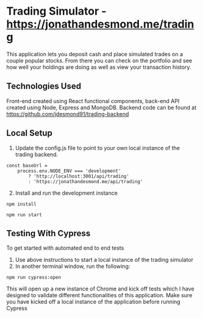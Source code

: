 # Trading Simulator - https://jonathandesmond.me/trading

This application lets you deposit cash and place simulated trades on a couple popular stocks. From there you can check on the portfolio and see how well your holdings are doing as well as view your transaction history.

## Technologies Used

Front-end created using React functional components, back-end API created using Node, Express and MongoDB. Backend code can be found at https://github.com/jdesmond91/trading-backend

## Local Setup

1. Update the config.js file to point to your own local instance of the trading backend.

~~~
const baseUrl =
	process.env.NODE_ENV === 'development'
		? 'http://localhost:3001/api/trading'
		: 'https://jonathandesmond.me/api/trading'
~~~

2. Install and run the development instance

~~~
npm install
~~~
~~~
npm run start
~~~

## Testing With Cypress

To get started with automated end to end tests 

1. Use above instructions to start a local instance of the trading simulator
2. In another terminal window, run the following:

~~~
npm run cypress:open
~~~

This will open up a new instance of Chrome and kick off tests which I have designed to validate different functionalities of this application. Make sure you have kicked off a local instance of the application before running Cypress
